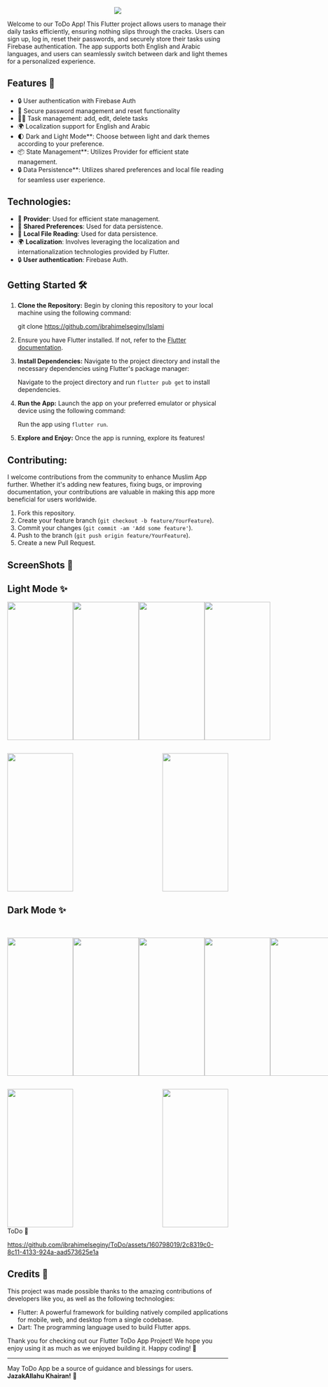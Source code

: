   <p align="center">
<img src="https://github.com/ibrahimelseginy/ToDo/assets/160798019/41865d27-3ca6-4023-b7a0-d90521a91f13.png"
  </p>
 

Welcome to our ToDo App! This Flutter project allows users to manage their daily tasks efficiently, ensuring nothing slips through the cracks. Users can sign up, log in, reset their passwords, and securely store their tasks using Firebase authentication. The app supports both English and Arabic languages, and users can seamlessly switch between dark and light themes for a personalized experience.

## Features 🚀

- 🔒 User authentication with Firebase Auth
- 🔑 Secure password management and reset functionality
- ✍🏻 Task management: add, edit, delete tasks
- 🌍 Localization support for English and Arabic
- 🌓 Dark and Light Mode**: Choose between light and dark themes according to your preference.
- 📦 State Management**: Utilizes Provider for efficient state management.
- 🔒 Data Persistence**: Utilizes shared preferences and local file reading for seamless user experience.


## Technologies:
- 🔄 **Provider**: Used for efficient state management.
- 💾 **Shared Preferences**: Used for data persistence.
- 📂 **Local File Reading**: Used for data persistence.
- 🌍 **Localization**: Involves leveraging the localization and internationalization technologies provided by Flutter.
- 🔒 **User authentication**: Firebase Auth.

## Getting Started 🛠️

1. **Clone the Repository:** Begin by cloning this repository to your local machine using the following command:
   
     git clone https://github.com/ibrahimelseginy/Islami

2.  Ensure you have Flutter installed. If not, refer to the [Flutter documentation](https://flutter.dev/docs/get-started/install).

3. **Install Dependencies:** Navigate to the project directory and install the necessary dependencies using Flutter's package manager:

   Navigate to the project directory and run `flutter pub get` to install dependencies.
   
3. **Run the App:** Launch the app on your preferred emulator or physical device using the following command:
 
      Run the app using `flutter run`.

4. **Explore and Enjoy:** Once the app is running, explore its features!  

## Contributing:
I welcome contributions from the community to enhance Muslim App further. Whether it's adding new features, fixing bugs, or improving documentation, your contributions are valuable in making this app more beneficial for users worldwide.

1. Fork this repository.
2. Create your feature branch (`git checkout -b feature/YourFeature`).
3. Commit your changes (`git commit -am 'Add some feature'`).
4. Push to the branch (`git push origin feature/YourFeature`).
5. Create a new Pull Request.

## ScreenShots 📸  

## Light Mode ✨
<div style="display: flex; justify-content: space-between;">

<img src=".png " width="150" height="315">
<img src=".png " width="150" height="315">
<img src=".png " width="150" height="315">
<img src=".png " width="150" height="315">

</div>

<div style="display: flex; justify-content: space-between; margin-top: 30px;">
<img src=".png " width="150" height="315">
<img src=".png " width="150" height="315">

</div>



## Dark Mode ✨
<div style="display: flex; justify-content: space-between; margin-top: 50px;">
 
<img src=".png " width="150" height="315">
<img src=".png " width="150" height="315">
<img src=".png " width="150" height="315">
<img src=".png " width="150" height="315">
<img src=".png " width="150" height="315">

</div>

<div style="display: flex; justify-content: space-between; margin-top: 30px;">
<img src=".png " width="150" height="315">
<img src=".png " width="150" height="315">
</div>


<div>  ToDo  📝</div>  

https://github.com/ibrahimelseginy/ToDo/assets/160798019/2c8319c0-8c11-4133-924a-aad573625e1a


## Credits 🙌

This project was made possible thanks to the amazing contributions of developers like you, as well as the following technologies:

- Flutter: A powerful framework for building natively compiled applications for mobile, web, and desktop from a single codebase.
- Dart: The programming language used to build Flutter apps.

Thank you for checking out our Flutter ToDo App Project! We hope you enjoy using it as much as we enjoyed building it. Happy coding! 🎉

---
May ToDo App be a source of guidance and blessings for users. **JazakAllahu Khairan!** 🌟
